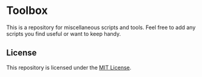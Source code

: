 # Toolbox

This is a repository for miscellaneous scripts and tools. Feel free to add any scripts you find useful or want to keep handy.

## License

This repository is licensed under the [MIT License](/LICENSE).